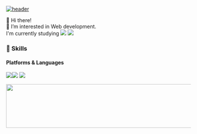 [![header](https://capsule-render.vercel.app/api?type=waving&color=auto&height=300&section=header&text=yunju&fontSize=90)](https://leeyunju.com/#/)


👋 Hi there!  
🌱 I’m interested in Web development.  
I'm currently studying <img src="https://img.shields.io/badge/TypeScript-3178C6?style=flat-square&logo=TypeScript&logoColor=white"> <img src="https://img.shields.io/badge/Next.js-000000?style=flat-square&logo=Next.js&logoColor=white">

### 🐯 Skills  
#### Platforms & Languages
<img src="https://img.shields.io/badge/OpenJDK-000000?style=flat-square&logo=OpenJDK&logoColor=white"><img src="https://img.shields.io/badge/TypeScript-3178C6?style=flat-square&logo=TypeScript&logoColor=white"> <img src="https://img.shields.io/badge/Android-3DDC84?style=flat-square&logo=Android&logoColor=white">  





<a href="https://www.gitanimals.org/en_US?utm_medium=image&utm_source=glowju013&utm_content=line">
  <img
    src="https://render.gitanimals.org/lines/glowju013"
    width="600"
    height="120"
  />
</a>
  
